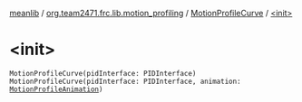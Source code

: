 [meanlib](../../index.md) / [org.team2471.frc.lib.motion_profiling](../index.md) / [MotionProfileCurve](index.md) / [&lt;init&gt;](./-init-.md)

# &lt;init&gt;

`MotionProfileCurve(pidInterface: PIDInterface)`
`MotionProfileCurve(pidInterface: PIDInterface, animation: `[`MotionProfileAnimation`](../-motion-profile-animation/index.md)`)`